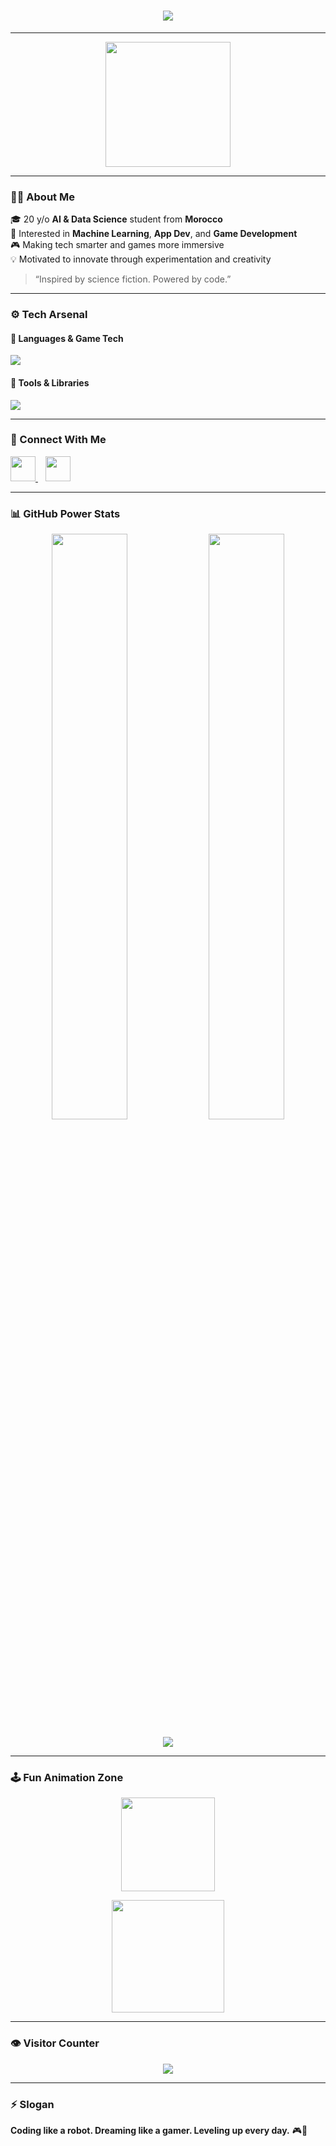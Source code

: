 <!-- Neon Typing Banner -->
<h1 align="center">
  <img src="https://readme-typing-svg.herokuapp.com?font=Press+Start+2P&size=25&duration=3500&pause=1000&color=00F7F6&center=true&vCenter=true&width=900&lines=👾+Nainia+Youssef;🤖+AI+%26+Game+Developer;🚀+Building+Smart+%26+Playful+Experiences!" />
</h1>

---

<!-- Pac-Man Animation -->
<p align="center">
  <img src="https://media.giphy.com/media/sULKEgDMX8LcI/giphy.gif" width="200" />
</p>

---

### 👨‍💻 About Me

🎓 20 y/o **AI & Data Science** student from **Morocco**  
🧠 Interested in **Machine Learning**, **App Dev**, and **Game Development**  
🎮 Making tech smarter and games more immersive  
💡 Motivated to innovate through experimentation and creativity  

> “Inspired by science fiction. Powered by code.”

---

### ⚙️ Tech Arsenal

#### 🚀 Languages & Game Tech
<p>
<img src="https://skillicons.dev/icons?i=c,python,js,html,css,react,nodejs,express,gdscript,sql,mysql&perline=10" />
</p>

#### 🔧 Tools & Libraries
<p>
<img src="https://skillicons.dev/icons?i=git,github,vscode,chartjs,godot,unity,unrealengine" />
</p>

---

### 🤝 Connect With Me

<p align="left">
<a href="https://www.linkedin.com/in/youssef-nainia-6964842a4/" target="_blank">
  <img src="https://skillicons.dev/icons?i=linkedin" height="40"/>
</a>
&nbsp;&nbsp;
<a href="https://www.instagram.com/ousseef.exe/" target="_blank">
  <img src="https://skillicons.dev/icons?i=instagram" height="40"/>
</a>
</p>

---

### 📊 GitHub Power Stats

<p align="center">
  <img width="49%" src="https://github-readme-streak-stats.herokuapp.com/?user=YOUR_GITHUB_USERNAME&theme=neon-dark" />
  <img width="49%" src="https://github-readme-stats.vercel.app/api?username=YOUR_GITHUB_USERNAME&show_icons=true&theme=neon-dark" />
</p>

<p align="center">
  <img src="https://github-readme-activity-graph.vercel.app/graph?username=YOUR_GITHUB_USERNAME&theme=react-dark&area=true" />
</p>

---

### 🕹️ Fun Animation Zone

<p align="center">
  <!-- Pixel Robot -->
  <img src="https://media.giphy.com/media/PHm3JHcahH2W0/giphy.gif" width="150" />
</p>

<p align="center">
  <!-- Pac-Man Loader -->
  <img src="https://media.giphy.com/media/l41lFw057lAJQMwg0/giphy.gif" width="180" />
</p>

---

### 👁 Visitor Counter

<p align="center">
  <img src="https://komarev.com/ghpvc/?username=YOUR_GITHUB_USERNAME&label=Visitors&color=orange&style=for-the-badge" />
</p>

---

### ⚡ Slogan
**Coding like a robot. Dreaming like a gamer. Leveling up every day.** 🎮🤖
